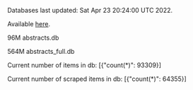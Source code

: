 Databases last updated: Sat Apr 23 20:24:00 UTC 2022. 

Available [here](https://github.com/cbeauhilton/ash-db/releases).


96M	abstracts.db

564M	abstracts_full.db

Current number of items in db:
[{"count(*)": 93309}]

Current number of scraped items in db:
[{"count(*)": 64355}]
